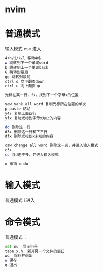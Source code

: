 # nvim

# 普通模式

输入模式 esc 进入

```bash
4+h/j/k/l 移动4格
w 跳转到下一个单词word
b 跳转到上一个单词back
G 跳转到最后
gg 跳转到最前
ctrl d 向下翻页down
ctrl u 向上翻页up

光标在某一行，fx，找到下一个字母x的位置

yaw yank all word 复制光标所在位置的单次
p paste 粘贴
y4↑ 复制上面四行
yfx 复制光标到字母x为止的内容

dd 删除这一行
d3↓ 删除这一行和下三行
dfx 删除光标到x未知的内容

caw change all word 删除这一词，并进入输入模式
c3↓
cc 与d差不多，并进入输入模式

u 撤销 undo
```

# 输入模式

普通模式 i 进入

# 命令模式

普通模式 ：

```bash
set nu  显示行号
tabe x.h  新开另一个文件的窗口
wq  保存并退出
w 保存
q 退出
```
